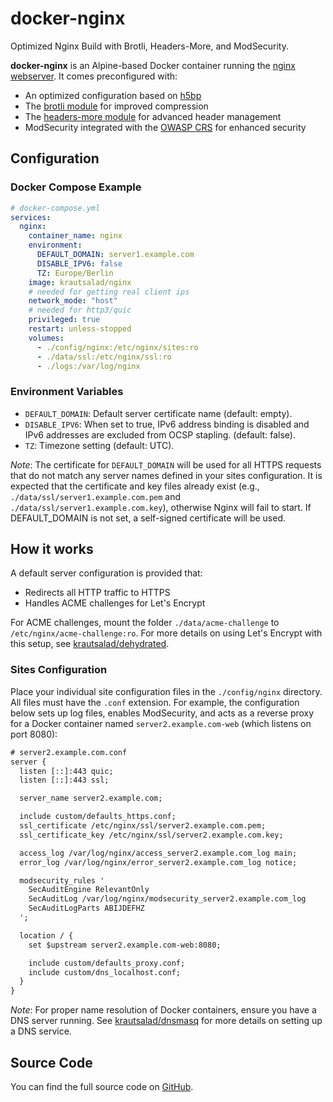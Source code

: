 # docker-nginx

Optimized Nginx Build with Brotli, Headers-More, and ModSecurity.

**docker-nginx** is an Alpine-based Docker container running the [nginx webserver](https://nginx.org/). It comes preconfigured with:

- An optimized configuration based on [h5bp](https://github.com/h5bp/server-configs-nginx)
- The [brotli module](https://docs.nginx.com/nginx/admin-guide/dynamic-modules/brotli) for improved compression
- The [headers-more module](https://docs.nginx.com/nginx/admin-guide/dynamic-modules/headers-more) for advanced header management
- ModSecurity integrated with the [OWASP CRS](https://owasp.org/www-project-modsecurity-core-rule-set/) for enhanced security

## Configuration

### Docker Compose Example

```yml
# docker-compose.yml
services:
  nginx:
    container_name: nginx
    environment:
      DEFAULT_DOMAIN: server1.example.com
      DISABLE_IPV6: false
      TZ: Europe/Berlin
    image: krautsalad/nginx
    # needed for getting real client ips
    network_mode: "host"
    # needed for http3/quic
    privileged: true
    restart: unless-stopped
    volumes:
      - ./config/nginx:/etc/nginx/sites:ro
      - ./data/ssl:/etc/nginx/ssl:ro
      - ./logs:/var/log/nginx
```

### Environment Variables

- `DEFAULT_DOMAIN`: Default server certificate name (default: empty).
- `DISABLE_IPV6`: When set to true, IPv6 address binding is disabled and IPv6 addresses are excluded from OCSP stapling. (default: false).
- `TZ`: Timezone setting (default: UTC).

*Note*: The certificate for `DEFAULT_DOMAIN` will be used for all HTTPS requests that do not match any server names defined in your sites configuration. It is expected that the certificate and key files already exist (e.g., `./data/ssl/server1.example.com.pem` and `./data/ssl/server1.example.com.key`), otherwise Nginx will fail to start. If DEFAULT_DOMAIN is not set, a self-signed certificate will be used.

## How it works

A default server configuration is provided that:

- Redirects all HTTP traffic to HTTPS
- Handles ACME challenges for Let's Encrypt

For ACME challenges, mount the folder `./data/acme-challenge` to `/etc/nginx/acme-challenge:ro`. For more details on using Let's Encrypt with this setup, see [krautsalad/dehydrated](https://hub.docker.com/r/krautsalad/dehydrated).

### Sites Configuration

Place your individual site configuration files in the `./config/nginx` directory. All files must have the `.conf` extension. For example, the configuration below sets up log files, enables ModSecurity, and acts as a reverse proxy for a Docker container named `server2.example.com-web` (which listens on port 8080):

```txt
# server2.example.com.conf
server {
  listen [::]:443 quic;
  listen [::]:443 ssl;

  server_name server2.example.com;

  include custom/defaults_https.conf;
  ssl_certificate /etc/nginx/ssl/server2.example.com.pem;
  ssl_certificate_key /etc/nginx/ssl/server2.example.com.key;

  access_log /var/log/nginx/access_server2.example.com_log main;
  error_log /var/log/nginx/error_server2.example.com_log notice;

  modsecurity_rules '
    SecAuditEngine RelevantOnly
    SecAuditLog /var/log/nginx/modsecurity_server2.example.com_log
    SecAuditLogParts ABIJDEFHZ
  ';

  location / {
    set $upstream server2.example.com-web:8080;

    include custom/defaults_proxy.conf;
    include custom/dns_localhost.conf;
  }
}
```

*Note*: For proper name resolution of Docker containers, ensure you have a DNS server running. See [krautsalad/dnsmasq](https://hub.docker.com/r/krautsalad/dnsmasq) for more details on setting up a DNS service.

## Source Code

You can find the full source code on [GitHub](https://github.com/krautsalad/docker-nginx).
